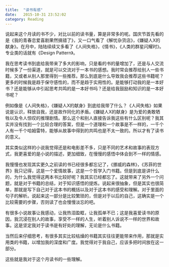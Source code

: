 ```yaml
---
title:  "读书有感"
date:   2015-10-31 23:52:02
category: Reading
---
```


说起来这个月读的书不少，对比以前的读书量，算是非常多的呢。国庆节首先看的是《我的青春恋爱喜剧果然搞错了》，又一口气看了《解忧杂货店》，《嫌疑人X的献身》。在月中，陆陆续续又多看了《人间失格》，《情书》，《人类的群星闪耀时》。专业类的话就有《Design Pattern》。

我在思考读书到底给我带来了多大的影响，只是看的书的量增加了，还是与人交流时候多了一份渠道，就是可以交流对于一本书的感想。我时常会推荐给别人一些书籍，又或者从别人那里得到一些推荐。那么到底是什么导致我会推荐这些书籍呢？更多的时候我是趋于保守感性的，而不是趋于实用性的。是能够打动我的是一本好书？还是能够从中引起思考共鸣的是一本好书吗？还是给我鼓励和知识的是一本好书呢？

<!--more-->

例如像是《人间失格》，《嫌疑人X的献身》到底给我带了什么？《人间失格》如果说是认识，释放自我，还是故作同化的矛盾。《嫌疑人X的献身》是为爱的勇敢牺牲以及令人惊叹的推理剧情。那么这个和别人直接告诉我这些有什么区别呢？我其实并没有找到一个比较合理的答案，但是一个道理和一个故事是不一样的，一千个人有一千个哈姆雷特，能够从故事中得到的共鸣也是不太一致的。所以才有了读书的意义。

其实类似这样的小说我觉得还是和电影差不多，只是不同的艺术和故事的表现方式，我更喜爱的是小说的描述，更加细致，在慢慢的感悟中体会到不一样的情感。

我慢慢也发现其实更久之前读的书已经很多都忘记了，《挪威的森林》，《苏菲的世界》我只记得，这是一个爱情故事，这是一个哲学入门书籍。但是到底是讲什么的，为什么我觉得这两本书比较好呢？我其实已经都忘了。这就带来了另外一个问题，就是对于书籍的总结，对于知识感悟的提炼。说起来很抽象，但是其实也很简单，那就是写下自己对于这本书的概括以及对于这本书的感受和理解。对于里面的句子的解析。说起来这一部分是比较繁琐的，但是对于以后的自己，这确实是一个比较需要的步骤，否则读了也会慢慢淡忘的吧。

有很多小说故事让我感动，让我热泪盈眶，让我孤单不已；这是我喜爱读书的原因，我沉浸在别人的故事，享受不一样的人生，听着别人诉说不一样的世界和故事。这是坚定我对于读书是有好处的理解，无论是什么书籍。

当然后来仔细思考，有很多其实比较枯燥的书籍其实往往更能带来作用，那就是实用类的书籍，以增加我的深度和广度。我觉得对于我自己，应该多把时间放在这一部分。

这些就是我对于这个月读书的一些理解。
